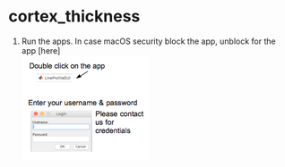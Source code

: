 # cortex_thickness
1. Run the apps. In case macOS security block the app, unblock for the app [here]  
![01_login](/images/01_login.png)

